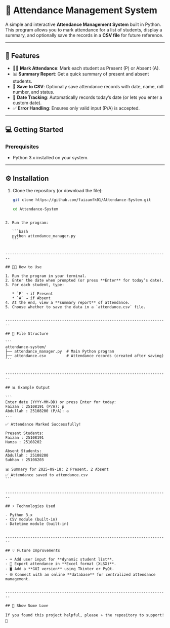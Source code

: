 # 📝 Attendance Management System  

A simple and interactive **Attendance Management System** built in Python.  
This program allows you to mark attendance for a list of students, display a summary, and optionally save the records in a **CSV file** for future reference.  


------------------------------------------------------------------------

## 🚀 Features  

- 👨‍🎓 **Mark Attendance**: Mark each student as Present (P) or Absent (A).  
- 📊 **Summary Report**: Get a quick summary of present and absent students.  
- 💾 **Save to CSV**: Optionally save attendance records with date, name, roll number, and status.  
- 📅 **Date Tracking**: Automatically records today’s date (or lets you enter a custom date).  
- ✅ **Error Handling**: Ensures only valid input (P/A) is accepted.  


------------------------------------------------------------------------

## 💻 Getting Started  

### Prerequisites  

- Python 3.x installed on your system.  


------------------------------------------------------------------------

## ⚙️ Installation  

1. Clone the repository (or download the file):  
   ```bash
   git clone https://github.com/faizanfk01/Attendance-System.git
   
   cd Attendance-System
````

2. Run the program:

   ```bash
   python attendance_manager.py
   ```


------------------------------------------------------------------------

## 🧑‍💻 How to Use

1. Run the program in your terminal.
2. Enter the date when prompted (or press **Enter** for today’s date).
3. For each student, type:

   * `P` → if Present
   * `A` → if Absent
4. At the end, view a **summary report** of attendance.
5. Choose whether to save the data in a `attendance.csv` file.


------------------------------------------------------------------------

## 📂 File Structure

```
attendance-system/
├── attendance_manager.py  # Main Python program
├── attendance.csv         # Attendance records (created after saving)
```


------------------------------------------------------------------------

## 📊 Example Output

```
Enter date (YYYY-MM-DD) or press Enter for today: 
Faizan : 25108191 (P/A): p
Abdullah : 25108200 (P/A): a
...

✅ Attendance Marked Successfully!

Present Students:
Faizan : 25108191
Hamza : 25108202

Absent Students:
Abdullah : 25108200
Subhan : 25108203

📊 Summary for 2025-09-18: 2 Present, 2 Absent
✅ Attendance saved to attendance.csv
```


------------------------------------------------------------------------

## ⚡ Technologies Used

- Python 3.x
- CSV module (built-in)
- Datetime module (built-in)


------------------------------------------------------------------------

## 💡 Future Improvements

- ⌨️ Add user input for **dynamic student list**.
- 📱 Export attendance in **Excel format (XLSX)**.
- 🖥️ Add a **GUI version** using Tkinter or PyQt.
- 🌐 Connect with an online **database** for centralized attendance management.


------------------------------------------------------------------------

## 🌟 Show Some Love

If you found this project helpful, please ⭐ the repository to support! 🚀